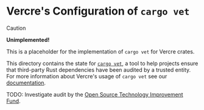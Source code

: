 # Vercre's Configuration of `cargo vet`

> [!CAUTION]
>
> **Unimplemented!**
>
> This is a placeholder for the implementation of `cargo vet` for Vercre crates.

This directory contains the state for [`cargo vet`], a tool to help projects
ensure that third-party Rust dependencies have been audited by a trusted entity.
For more information about Vercre's usage of `cargo vet` see our
[documentation](https://vercre.io/contributing-coding-guidelines.html#dependencies-of-vercre).

[`cargo vet`]: https://mozilla.github.io/cargo-vet/

TODO: Investigate audit by the [Open Source Technology Improvement Fund](https://ostif.org).